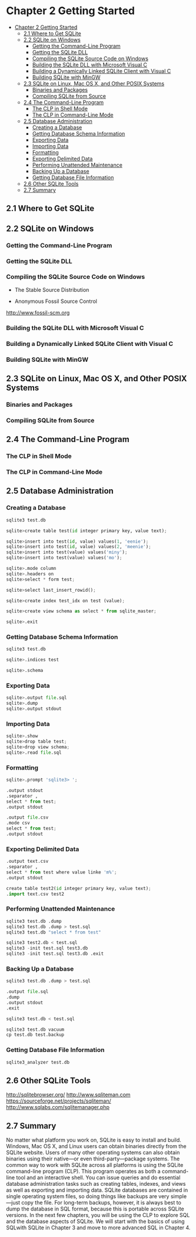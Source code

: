 
# Chapter 2 Getting Started
<!-- toc orderedList:0 depthFrom:1 depthTo:6 -->

* [Chapter 2 Getting Started](#chapter-2-getting-started)
  * [2.1 Where to Get SQLite](#21-where-to-get-sqlite)
  * [2.2 SQLite on Windows](#22-sqlite-on-windows)
    * [Getting the Command-Line Program](#getting-the-command-line-program)
    * [Getting the SQLite DLL](#getting-the-sqlite-dll)
    * [Compiling the SQLite Source Code on Windows](#compiling-the-sqlite-source-code-on-windows)
    * [Building the SQLite DLL with Microsoft Visual C](#building-the-sqlite-dll-with-microsoft-visual-c)
    * [Building a Dynamically Linked SQLite Client with Visual C](#building-a-dynamically-linked-sqlite-client-with-visual-c)
    * [Building SQLite with MinGW](#building-sqlite-with-mingw)
  * [2.3 SQLite on Linux, Mac OS X, and Other POSIX Systems](#23-sqlite-on-linux-mac-os-x-and-other-posix-systems)
    * [Binaries and Packages](#binaries-and-packages)
    * [Compiling SQLite from Source](#compiling-sqlite-from-source)
  * [2.4 The Command-Line Program](#24-the-command-line-program)
    * [The CLP in Shell Mode](#the-clp-in-shell-mode)
    * [The CLP in Command-Line Mode](#the-clp-in-command-line-mode)
  * [2.5 Database Administration](#25-database-administration)
    * [Creating a Database](#creating-a-database)
    * [Getting Database Schema Information](#getting-database-schema-information)
    * [Exporting Data](#exporting-data)
    * [Importing Data](#importing-data)
    * [Formatting](#formatting)
    * [Exporting Delimited Data](#exporting-delimited-data)
    * [Performing Unattended Maintenance](#performing-unattended-maintenance)
    * [Backing Up a Database](#backing-up-a-database)
    * [Getting Database File Information](#getting-database-file-information)
  * [2.6 Other SQLite Tools](#26-other-sqlite-tools)
  * [2.7 Summary](#27-summary)

<!-- tocstop -->


## 2.1 Where to Get SQLite

## 2.2 SQLite on Windows

### Getting the Command-Line Program

### Getting the SQLite DLL

### Compiling the SQLite Source Code on Windows

* The Stable Source Distribution

* Anonymous Fossil Source Control

http://www.fossil-scm.org

### Building the SQLite DLL with Microsoft Visual C

### Building a Dynamically Linked SQLite Client with Visual C

### Building SQLite with MinGW

## 2.3 SQLite on Linux, Mac OS X, and Other POSIX Systems

### Binaries and Packages

### Compiling SQLite from Source

## 2.4 The Command-Line Program

### The CLP in Shell Mode

### The CLP in Command-Line Mode

## 2.5 Database Administration

### Creating a Database


```python
sqlite3 test.db
```


```python
sqlite>create table test(id integer primary key, value text);
```


```python
sqlite>insert into test(id, value) values(1, 'eenie');
sqlite>insert into test(id, value) values(2, 'meenie');
sqlite>insert into test(value) values('miny');
sqlite>insert into test(value) values('mo');
```


```python
sqlite>.mode column
sqlite>.headers on
sqlite>select * form test;
```


```python
sqlite>select last_insert_rowid();
```


```python
sqlite>create index test_idx on test (value);
```


```python
sqlite>create view schema as select * from sqlite_master;
```


```python
sqlite>.exit
```

### Getting Database Schema Information


```python
sqlite3 test.db
```


```python
sqlite>.indices test
```


```python
sqlite>.schema
```

### Exporting Data


```python
sqlite>.output file.sql
sqlite>.dump
sqlite>.output stdout
```

### Importing Data


```python
sqlite>.show
sqlite>drop table test;
sqlite>drop view schema;
sqlite>.read file.sql
```

### Formatting


```python
sqlite>.prompt 'sqlite3> ';
```


```python
.output stdout
.separator ,
select * from test;
.output stdout
```


```python
.output file.csv
.mode csv
select * from test;
.output stdout
```

### Exporting Delimited Data


```python
.output text.csv
.separator ,
select * from test where value linke 'm%';
.output stdout
```


```python
create table test2(id integer primary key, value text);
.import text.csv test2
```

### Performing Unattended Maintenance


```python
sqlite3 test.db .dump
sqlite3 test.db .dump > test.sql
sqlite3 test.db "select * from test"
```


```python
sqlite3 test2.db < test.sql
sqlite3 -init test.sql test3.db
sqlite3 -init test.sql test3.db .exit
```

### Backing Up a Database


```python
sqlite3 test.db .dump > test.sql
```


```python
.output file.sql
.dump
.output stdout
.exit
```


```python
sqlite3 test.db < test.sql
```


```python
sqlite3 test.db vacuum
cp test.db test.backup
```

### Getting Database File Information


```python
sqlite3_analyzer test.db
```

## 2.6 Other SQLite Tools

http://sqlitebrowser.org/
http://www.sqliteman.com
https://sourceforge.net/projects/sqliteman/
http://www.sqlabs.com/sqlitemanager.php

## 2.7 Summary

No matter what platform you work on, SQLite is easy to install and build.
Windows, Mac OS X, and Linux users can obtain binaries directly from the SQLite website.
Users of many other operating systems can also obtain binaries using their native—or even third-party—package systems.
The common way to work with SQLite across all platforms is using the SQLite command-line program (CLP).
This program operates as both a command-line tool and an interactive shell.
You can issue queries and do essential database administration tasks such as creating tables, indexes, and views as well as exporting and importing data.
SQLite databases are contained in single operating system files, so doing things like backups are very simple—just copy the file.
For long-term backups, however, it is always best to dump the database in SQL format, because this is portable across SQLite versions.
In the next few chapters, you will be using the CLP to explore SQL and the database aspects of SQLite.
We will start with the basics of using SQLwith SQLite in Chapter 3 and move to more advanced SQL in Chapter 4.



```python

```
